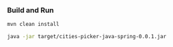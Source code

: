 ### Build and Run
```bash
mvn clean install
```
```bash
java -jar target/cities-picker-java-spring-0.0.1.jar
```